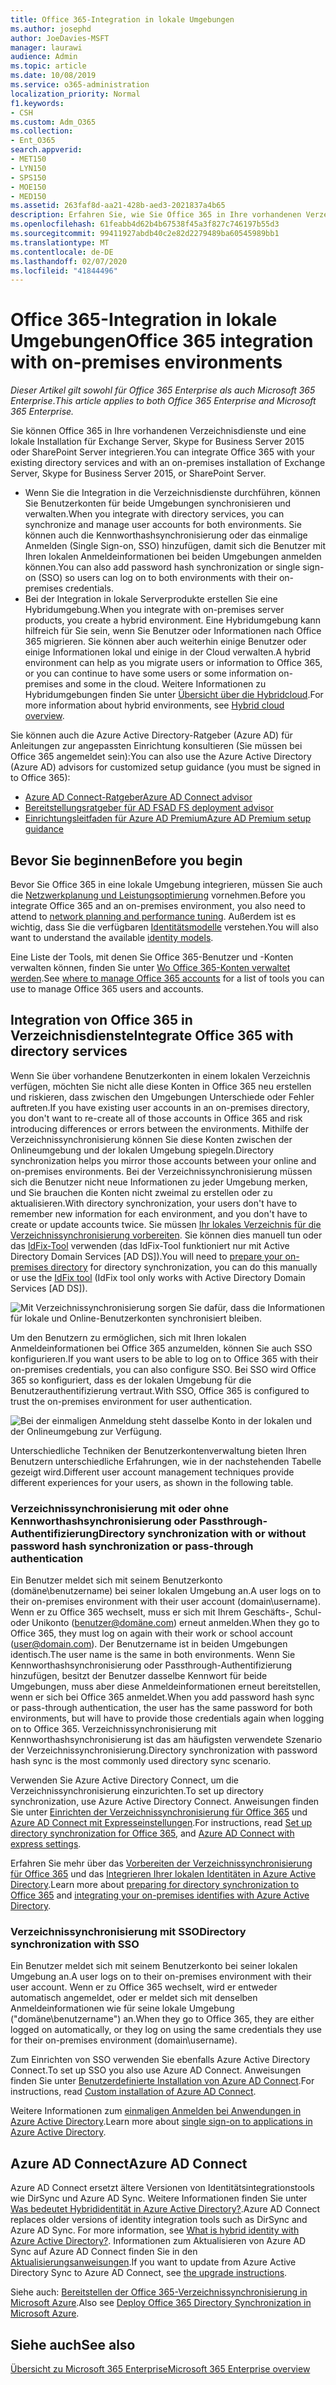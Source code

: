 ```yaml
---
title: Office 365-Integration in lokale Umgebungen
ms.author: josephd
author: JoeDavies-MSFT
manager: laurawi
audience: Admin
ms.topic: article
ms.date: 10/08/2019
ms.service: o365-administration
localization_priority: Normal
f1.keywords:
- CSH
ms.custom: Adm_O365
ms.collection:
- Ent_O365
search.appverid:
- MET150
- LYN150
- SPS150
- MOE150
- MED150
ms.assetid: 263faf8d-aa21-428b-aed3-2021837a4b65
description: Erfahren Sie, wie Sie Office 365 in Ihre vorhandenen Verzeichnisdienste integrieren.
ms.openlocfilehash: 61feabb4d62b4b67538f45a3f827c746197b55d3
ms.sourcegitcommit: 99411927abdb40c2e82d2279489ba60545989bb1
ms.translationtype: MT
ms.contentlocale: de-DE
ms.lasthandoff: 02/07/2020
ms.locfileid: "41844496"
---
```

# <a name="office-365-integration-with-on-premises-environments"></a><span data-ttu-id="7a212-103">Office 365-Integration in lokale Umgebungen</span><span class="sxs-lookup"><span data-stu-id="7a212-103">Office 365 integration with on-premises environments</span></span>

<span data-ttu-id="7a212-104">*Dieser Artikel gilt sowohl für Office 365 Enterprise als auch Microsoft 365 Enterprise*.</span><span class="sxs-lookup"><span data-stu-id="7a212-104">*This article applies to both Office 365 Enterprise and Microsoft 365 Enterprise.*</span></span>

<span data-ttu-id="7a212-105">Sie können Office 365 in Ihre vorhandenen Verzeichnisdienste und eine lokale Installation für Exchange Server, Skype for Business Server 2015 oder SharePoint Server integrieren.</span><span class="sxs-lookup"><span data-stu-id="7a212-105">You can integrate Office 365 with your existing directory services and with an on-premises installation of Exchange Server, Skype for Business Server 2015, or SharePoint Server.</span></span>
  
 - <span data-ttu-id="7a212-106">Wenn Sie die Integration in die Verzeichnisdienste durchführen, können Sie Benutzerkonten für beide Umgebungen synchronisieren und verwalten.</span><span class="sxs-lookup"><span data-stu-id="7a212-106">When you integrate with directory services, you can synchronize and manage user accounts for both environments.</span></span> <span data-ttu-id="7a212-107">Sie können auch die Kennworthashsynchronisierung oder das einmalige Anmelden (Single Sign-on, SSO) hinzufügen, damit sich die Benutzer mit Ihren lokalen Anmeldeinformationen bei beiden Umgebungen anmelden können.</span><span class="sxs-lookup"><span data-stu-id="7a212-107">You can also add password hash synchronization or single sign-on (SSO) so users can log on to both environments with their on-premises credentials.</span></span>
 - <span data-ttu-id="7a212-108">Bei der Integration in lokale Serverprodukte erstellen Sie eine Hybridumgebung.</span><span class="sxs-lookup"><span data-stu-id="7a212-108">When you integrate with on-premises server products, you create a hybrid environment.</span></span> <span data-ttu-id="7a212-109">Eine Hybridumgebung kann hilfreich für Sie sein, wenn Sie Benutzer oder Informationen nach Office 365 migrieren. Sie können aber auch weiterhin einige Benutzer oder einige Informationen lokal und einige in der Cloud verwalten.</span><span class="sxs-lookup"><span data-stu-id="7a212-109">A hybrid environment can help as you migrate users or information to Office 365, or you can continue to have some users or some information on-premises and some in the cloud.</span></span> <span data-ttu-id="7a212-110">Weitere Informationen zu Hybridumgebungen finden Sie unter [Übersicht über die Hybridcloud](https://docs.microsoft.com/Office365/Enterprise/hybrid-cloud-overview).</span><span class="sxs-lookup"><span data-stu-id="7a212-110">For more information about hybrid environments, see [Hybrid cloud overview](https://docs.microsoft.com/Office365/Enterprise/hybrid-cloud-overview).</span></span>

<span data-ttu-id="7a212-111">Sie können auch die Azure Active Directory-Ratgeber (Azure AD) für Anleitungen zur angepassten Einrichtung konsultieren (Sie müssen bei Office 365 angemeldet sein):</span><span class="sxs-lookup"><span data-stu-id="7a212-111">You can also use the Azure Active Directory (Azure AD) advisors for customized setup guidance (you must be signed in to Office 365):</span></span>

- [<span data-ttu-id="7a212-112">Azure AD Connect-Ratgeber</span><span class="sxs-lookup"><span data-stu-id="7a212-112">Azure AD Connect advisor</span></span>](https://aka.ms/aadconnectpwsync)
- [<span data-ttu-id="7a212-113">Bereitstellungsratgeber für AD FS</span><span class="sxs-lookup"><span data-stu-id="7a212-113">AD FS deployment advisor</span></span>](https://aka.ms/adfsguidance)
- [<span data-ttu-id="7a212-114">Einrichtungsleitfaden für Azure AD Premium</span><span class="sxs-lookup"><span data-stu-id="7a212-114">Azure AD Premium setup guidance</span></span>](https://aka.ms/aadpguidance)
   
## <a name="before-you-begin"></a><span data-ttu-id="7a212-115">Bevor Sie beginnen</span><span class="sxs-lookup"><span data-stu-id="7a212-115">Before you begin</span></span>

<span data-ttu-id="7a212-116">Bevor Sie Office 365 in eine lokale Umgebung integrieren, müssen Sie auch die [Netzwerkplanung und Leistungsoptimierung](network-planning-and-performance.md) vornehmen.</span><span class="sxs-lookup"><span data-stu-id="7a212-116">Before you integrate Office 365 and an on-premises environment, you also need to attend to [network planning and performance tuning](network-planning-and-performance.md).</span></span> <span data-ttu-id="7a212-117">Außerdem ist es wichtig, dass Sie die verfügbaren [Identitätsmodelle](about-office-365-identity.md) verstehen.</span><span class="sxs-lookup"><span data-stu-id="7a212-117">You will also want to understand the available [identity models](about-office-365-identity.md).</span></span> 

<span data-ttu-id="7a212-118">Eine Liste der Tools, mit denen Sie Office 365-Benutzer und -Konten verwalten können, finden Sie unter [Wo Office 365-Konten verwaltet werden](manage-office-365-accounts.md).</span><span class="sxs-lookup"><span data-stu-id="7a212-118">See [where to manage Office 365 accounts](manage-office-365-accounts.md) for a list of tools you can use to manage Office 365 users and accounts.</span></span> 
  
## <a name="integrate-office-365-with-directory-services"></a><span data-ttu-id="7a212-119">Integration von Office 365 in Verzeichnisdienste</span><span class="sxs-lookup"><span data-stu-id="7a212-119">Integrate Office 365 with directory services</span></span>
<span data-ttu-id="7a212-120">Wenn Sie über vorhandene Benutzerkonten in einem lokalen Verzeichnis verfügen, möchten Sie nicht alle diese Konten in Office 365 neu erstellen und riskieren, dass zwischen den Umgebungen Unterschiede oder Fehler auftreten.</span><span class="sxs-lookup"><span data-stu-id="7a212-120">If you have existing user accounts in an on-premises directory, you don't want to re-create all of those accounts in Office 365 and risk introducing differences or errors between the environments.</span></span> <span data-ttu-id="7a212-121">Mithilfe der Verzeichnissynchronisierung können Sie diese Konten zwischen der Onlineumgebung und der lokalen Umgebung spiegeln.</span><span class="sxs-lookup"><span data-stu-id="7a212-121">Directory synchronization helps you mirror those accounts between your online and on-premises environments.</span></span> <span data-ttu-id="7a212-122">Bei der Verzeichnissynchronisierung müssen sich die Benutzer nicht neue Informationen zu jeder Umgebung merken, und Sie brauchen die Konten nicht zweimal zu erstellen oder zu aktualisieren.</span><span class="sxs-lookup"><span data-stu-id="7a212-122">With directory synchronization, your users don't have to remember new information for each environment, and you don't have to create or update accounts twice.</span></span> <span data-ttu-id="7a212-123">Sie müssen [Ihr lokales Verzeichnis für die Verzeichnissynchronisierung vorbereiten](prepare-for-directory-synchronization.md). Sie können dies manuell tun oder das [IdFix-Tool](install-and-run-idfix.md) verwenden (das IdFix-Tool funktioniert nur mit Active Directory Domain Services [AD DS]).</span><span class="sxs-lookup"><span data-stu-id="7a212-123">You will need to [prepare your on-premises directory](prepare-for-directory-synchronization.md) for directory synchronization, you can do this manually or use the [IdFix tool](install-and-run-idfix.md) (IdFix tool only works with Active Directory Domain Services [AD DS]).</span></span> 
  
![Mit Verzeichnissynchronisierung sorgen Sie dafür, dass die Informationen für lokale und Online-Benutzerkonten synchronisiert bleiben.](media/a64af0d0-9be6-46b1-8727-277e683abf5e.png)
  
<span data-ttu-id="7a212-125">Um den Benutzern zu ermöglichen, sich mit Ihren lokalen Anmeldeinformationen bei Office 365 anzumelden, können Sie auch SSO konfigurieren.</span><span class="sxs-lookup"><span data-stu-id="7a212-125">If you want users to be able to log on to Office 365 with their on-premises credentials, you can also configure SSO.</span></span> <span data-ttu-id="7a212-126">Bei SSO wird Office 365 so konfiguriert, dass es der lokalen Umgebung für die Benutzerauthentifizierung vertraut.</span><span class="sxs-lookup"><span data-stu-id="7a212-126">With SSO, Office 365 is configured to trust the on-premises environment for user authentication.</span></span>
  
![Bei der einmaligen Anmeldung steht dasselbe Konto in der lokalen und der Onlineumgebung zur Verfügung.](media/d76235f2-8a53-405e-b8ef-dfa4cfc208b8.png)
  
<span data-ttu-id="7a212-128">Unterschiedliche Techniken der Benutzerkontenverwaltung bieten Ihren Benutzern unterschiedliche Erfahrungen, wie in der nachstehenden Tabelle gezeigt wird.</span><span class="sxs-lookup"><span data-stu-id="7a212-128">Different user account management techniques provide different experiences for your users, as shown in the following table.</span></span>
 
### <a name="directory-synchronization-with-or-without-password-hash-synchronization-or-pass-through-authentication"></a><span data-ttu-id="7a212-129">Verzeichnissynchronisierung mit oder ohne Kennworthashsynchronisierung oder Passthrough-Authentifizierung</span><span class="sxs-lookup"><span data-stu-id="7a212-129">Directory synchronization with or without password hash synchronization or pass-through authentication</span></span>

<span data-ttu-id="7a212-130">Ein Benutzer meldet sich mit seinem Benutzerkonto (domäne\benutzername) bei seiner lokalen Umgebung an.</span><span class="sxs-lookup"><span data-stu-id="7a212-130">A user logs on to their on-premises environment with their user account (domain\username).</span></span> <span data-ttu-id="7a212-131">Wenn er zu Office 365 wechselt, muss er sich mit Ihrem Geschäfts-, Schul- oder Unikonto (benutzer@domäne.com) erneut anmelden.</span><span class="sxs-lookup"><span data-stu-id="7a212-131">When they go to Office 365, they must log on again with their work or school account (user@domain.com).</span></span> <span data-ttu-id="7a212-132">Der Benutzername ist in beiden Umgebungen identisch.</span><span class="sxs-lookup"><span data-stu-id="7a212-132">The user name is the same in both environments.</span></span> <span data-ttu-id="7a212-133">Wenn Sie Kennworthashsynchronisierung oder Passthrough-Authentifizierung hinzufügen, besitzt der Benutzer dasselbe Kennwort für beide Umgebungen, muss aber diese Anmeldeinformationen erneut bereitstellen, wenn er sich bei Office 365 anmeldet.</span><span class="sxs-lookup"><span data-stu-id="7a212-133">When you add password hash sync or pass-through authentication, the user has the same password for both environments, but will have to provide those credentials again when logging on to Office 365.</span></span> <span data-ttu-id="7a212-134">Verzeichnissynchronisierung mit Kennworthashsynchronisierung ist das am häufigsten verwendete Szenario der Verzeichnissynchronisierung.</span><span class="sxs-lookup"><span data-stu-id="7a212-134">Directory synchronization with password hash sync is the most commonly used directory sync scenario.</span></span>

<span data-ttu-id="7a212-135">Verwenden Sie Azure Active Directory Connect, um die Verzeichnissynchronisierung einzurichten.</span><span class="sxs-lookup"><span data-stu-id="7a212-135">To set up directory synchronization, use Azure Active Directory Connect.</span></span> <span data-ttu-id="7a212-136">Anweisungen finden Sie unter [Einrichten der Verzeichnissynchronisierung für Office 365](set-up-directory-synchronization.md) und [Azure AD Connect mit Expresseinstellungen](https://go.microsoft.com/fwlink/p/?LinkId=698537).</span><span class="sxs-lookup"><span data-stu-id="7a212-136">For instructions, read [Set up directory synchronization for Office 365](set-up-directory-synchronization.md), and [Azure AD Connect with express settings](https://go.microsoft.com/fwlink/p/?LinkId=698537).</span></span>

<span data-ttu-id="7a212-137">Erfahren Sie mehr über das [Vorbereiten der Verzeichnissynchronisierung für Office 365](prepare-for-directory-synchronization.md) und das [Integrieren Ihrer lokalen Identitäten in Azure Active Directory](https://go.microsoft.com/fwlink/?LinkId=518101).</span><span class="sxs-lookup"><span data-stu-id="7a212-137">Learn more about [preparing for directory synchronization to Office 365](prepare-for-directory-synchronization.md) and [integrating your on-premises identifies with Azure Active Directory](https://go.microsoft.com/fwlink/?LinkId=518101).</span></span>

### <a name="directory-synchronization-with-sso"></a><span data-ttu-id="7a212-138">Verzeichnissynchronisierung mit SSO</span><span class="sxs-lookup"><span data-stu-id="7a212-138">Directory synchronization with SSO</span></span>

<span data-ttu-id="7a212-139">Ein Benutzer meldet sich mit seinem Benutzerkonto bei seiner lokalen Umgebung an.</span><span class="sxs-lookup"><span data-stu-id="7a212-139">A user logs on to their on-premises environment with their user account.</span></span> <span data-ttu-id="7a212-140">Wenn er zu Office 365 wechselt, wird er entweder automatisch angemeldet, oder er meldet sich mit denselben Anmeldeinformationen wie für seine lokale Umgebung ("domäne\benutzername") an.</span><span class="sxs-lookup"><span data-stu-id="7a212-140">When they go to Office 365, they are either logged on automatically, or they log on using the same credentials they use for their on-premises environment (domain\username).</span></span>

<span data-ttu-id="7a212-141">Zum Einrichten von SSO verwenden Sie ebenfalls Azure Active Directory Connect.</span><span class="sxs-lookup"><span data-stu-id="7a212-141">To set up SSO you also use Azure AD Connect.</span></span> <span data-ttu-id="7a212-142">Anweisungen finden Sie unter [Benutzerdefinierte Installation von Azure AD Connect](https://go.microsoft.com/fwlink/p/?LinkID=698430).</span><span class="sxs-lookup"><span data-stu-id="7a212-142">For instructions, read [Custom installation of Azure AD Connect](https://go.microsoft.com/fwlink/p/?LinkID=698430).</span></span>

<span data-ttu-id="7a212-143">Weitere Informationen zum [einmaligen Anmelden bei Anwendungen in Azure Active Directory](https://go.microsoft.com/fwlink/p/?LinkId=698604).</span><span class="sxs-lookup"><span data-stu-id="7a212-143">Learn more about [single sign-on to applications in Azure Active Directory](https://go.microsoft.com/fwlink/p/?LinkId=698604).</span></span>

## <a name="azure-ad-connect"></a><span data-ttu-id="7a212-144">Azure AD Connect</span><span class="sxs-lookup"><span data-stu-id="7a212-144">Azure AD Connect</span></span>

<span data-ttu-id="7a212-145">Azure AD Connect ersetzt ältere Versionen von Identitätsintegrationstools wie DirSync und Azure AD Sync. Weitere Informationen finden Sie unter [Was bedeutet Hybrididentität in Azure Active Directory?](https://go.microsoft.com/fwlink/p/?LinkId=527969).</span><span class="sxs-lookup"><span data-stu-id="7a212-145">Azure AD Connect replaces older versions of identity integration tools such as DirSync and Azure AD Sync. For more information, see [What is hybrid identity with Azure Active Directory?](https://go.microsoft.com/fwlink/p/?LinkId=527969).</span></span> <span data-ttu-id="7a212-146">Informationen zum Aktualisieren von Azure AD Sync auf Azure AD Connect finden Sie in den [Aktualisierungsanweisungen](https://go.microsoft.com/fwlink/p/?LinkId=733240).</span><span class="sxs-lookup"><span data-stu-id="7a212-146">If you want to update from Azure Active Directory Sync to Azure AD Connect, see [the upgrade instructions](https://go.microsoft.com/fwlink/p/?LinkId=733240).</span></span> 

<span data-ttu-id="7a212-147">Siehe auch: [Bereitstellen der Office 365-Verzeichnissynchronisierung in Microsoft Azure](https://go.microsoft.com/fwlink/?LinkId=517887).</span><span class="sxs-lookup"><span data-stu-id="7a212-147">Also see [Deploy Office 365 Directory Synchronization in Microsoft Azure](https://go.microsoft.com/fwlink/?LinkId=517887).</span></span>

## <a name="see-also"></a><span data-ttu-id="7a212-148">Siehe auch</span><span class="sxs-lookup"><span data-stu-id="7a212-148">See also</span></span>

[<span data-ttu-id="7a212-149">Übersicht zu Microsoft 365 Enterprise</span><span class="sxs-lookup"><span data-stu-id="7a212-149">Microsoft 365 Enterprise overview</span></span>](https://docs.microsoft.com/microsoft-365/enterprise/microsoft-365-overview)
